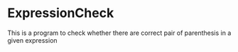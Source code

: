 # ExpressionCheck
This is a program to check whether there are correct pair of parenthesis in a given expression

